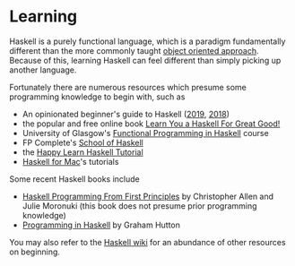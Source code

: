 # Learning

Haskell is a purely functional language, which is a paradigm fundamentally different than the more
commonly taught [object oriented approach](https://en.wikipedia.org/wiki/Object-oriented_programming). Because of this,
learning Haskell can feel different than simply picking up another language.

Fortunately there are numerous resources which presume some programming knowledge to begin with, such
as

  - An opinionated beginner's guide to Haskell ([2019](https://github.com/theindigamer/not-a-blog/blob/master/opinionated-haskell-guide-2019.md), [2018](https://lexi-lambda.github.io/blog/2018/02/10/an-opinionated-guide-to-haskell-in-2018/))
  - the popular and free online book [Learn You a Haskell For Great Good!](https://learnyouahaskell.github.io/)
  - University of Glasgow's [Functional Programming in Haskell](https://www.futurelearn.com/courses/functional-programming-haskell) course
  - FP Complete's [School of Haskell](https://www.schoolofhaskell.com/)
  - the [Happy Learn Haskell Tutorial](http://www.happylearnhaskelltutorial.com/)
  - [Haskell for Mac](http://learn.hfm.io/)'s tutorials

Some recent Haskell books include
  - [Haskell Programming From First Principles](httpss://haskellbook.com) by Christopher Allen and Julie Moronuki (this book does not presume prior programming knowledge)
  - [Programming in Haskell](httpss://www.cambridge.org/us/academic/subjects/computer-science/programming-languages-and-applied-logic/programming-haskell-2nd-edition?format=PB&isbn=9781316626221) by Graham Hutton

You may also refer to the [Haskell wiki](https://wiki.haskell.org/Learning_Haskell#Online_tutorials) for an abundance of other resources on beginning.
